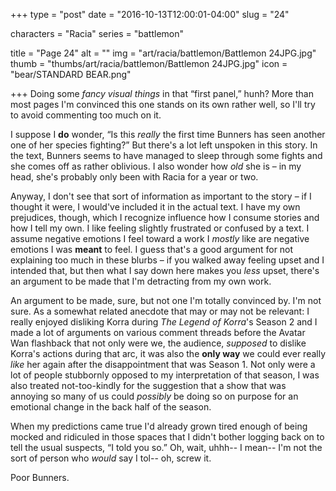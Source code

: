 +++
type = "post"
date = "2016-10-13T12:00:01-04:00"
slug = "24"

characters = "Racia"
series = "battlemon"

title = "Page 24"
alt = ""
img = "art/racia/battlemon/Battlemon 24JPG.jpg"
thumb = "thumbs/art/racia/battlemon/Battlemon 24JPG.jpg"
icon = "bear/STANDARD BEAR.png"

+++
Doing some <em>fancy visual things</em> in that “first panel,” hunh? More than most pages I'm convinced this one stands on its own rather well, so I'll try to avoid commenting too much on it.

I suppose I <b>do</b> wonder, “Is this <em>really</em> the first time Bunners has seen another one of her species fighting?” But there's a lot left unspoken in this story. In the text, Bunners seems to have managed to sleep through some fights and she comes off as rather oblivious. I also wonder how <em>old</em> she is – in my head, she's probably only been with Racia for a year or two.

Anyway, I don't see that sort of information as important to the story – if I thought it were, I would've included it in the actual text. I have my own prejudices, though, which I recognize influence how I consume stories and how I tell my own. I like feeling slightly frustrated or confused by a text. I assume negative emotions I feel toward a work I <em>mostly</em> like are negative emotions I was <b>meant</b> to feel. I guess that's a good argument for not explaining too much in these blurbs – if you walked away feeling upset and I intended that, but then what I say down here makes you <em>less</em> upset, there's an argument to be made that I'm detracting from my own work.

An argument to be made, sure, but not one I'm totally convinced by. I'm not sure. As a somewhat related anecdote that may or may not be relevant: I really enjoyed disliking Korra during <em>The Legend of Korra</em>'s Season 2 and I made a lot of arguments on various comment threads before the Avatar Wan flashback that not only were we, the audience, <em>supposed</em> to dislike Korra's actions during that arc, it was also the <b>only way</b> we could ever really <em>like</em> her again after the disappointment that was Season 1. Not only were a lot of people stubbornly opposed to my interpretation of that season, I was also treated not-too-kindly for the suggestion that a show that was annoying so many of us could <em>possibly</em> be doing so on purpose for an emotional change in the back half of the season.

When my predictions came true I'd already grown tired enough of being mocked and ridiculed in those spaces that I didn't bother logging back on to tell the usual suspects, “I told you so.” Oh, wait, uhhh-- I mean-- I'm not the sort of person who <em>would</em> say I tol-- oh, screw it.

Poor Bunners.
